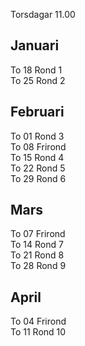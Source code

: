 Torsdagar 11.00

## Januari

To 18 Rond 1  
To 25 Rond 2  

## Februari

To 01 Rond 3  
To 08 Frirond  
To 15 Rond 4  
To 22 Rond 5  
To 29 Rond 6  

## Mars

To 07 Frirond  
To 14 Rond 7  
To 21 Rond 8  
To 28 Rond 9  

## April

To 04 Frirond  
To 11 Rond 10  
